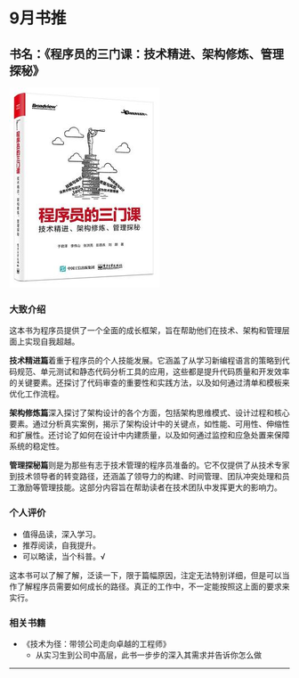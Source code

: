 # 9月书推



## 书名：《程序员的三门课：技术精进、架构修炼、管理探秘》

![](assets/Pasted%20image%2020240923082424.png)


### 大致介绍
这本书为程序员提供了一个全面的成长框架，旨在帮助他们在技术、架构和管理层面上实现自我超越。

**技术精进篇**着重于程序员的个人技能发展。它涵盖了从学习新编程语言的策略到代码规范、单元测试和静态代码分析工具的应用，这些都是提升代码质量和开发效率的关键要素。还探讨了代码审查的重要性和实践方法，以及如何通过清单和模板来优化工作流程。

**架构修炼篇**深入探讨了架构设计的各个方面，包括架构思维模式、设计过程和核心要素。通过分析真实案例，揭示了架构设计中的关键点，如性能、可用性、伸缩性和扩展性。还讨论了如何在设计中内建质量，以及如何通过监控和应急处置来保障系统的稳定性。

**管理探秘篇**则是为那些有志于技术管理的程序员准备的。它不仅提供了从技术专家到技术领导者的转变路径，还涵盖了领导力的构建、时间管理、团队冲突处理和员工激励等管理技能。这部分内容旨在帮助读者在技术团队中发挥更大的影响力。

### 个人评价
- 值得品读，深入学习。
- 推荐阅读，自我提升。
- 可以略读，当个科普。√

这本书可以了解了解，泛读一下，限于篇幅原因，注定无法特别详细，但是可以当作了解程序员需要如何成长的路径。真正的工作中，不一定能按照这上面的要求来实行。

### 相关书籍
- 《技术为径：带领公司走向卓越的工程师》
	- 从实习生到公司中高层，此书一步步的深入其需求并告诉你怎么做
---